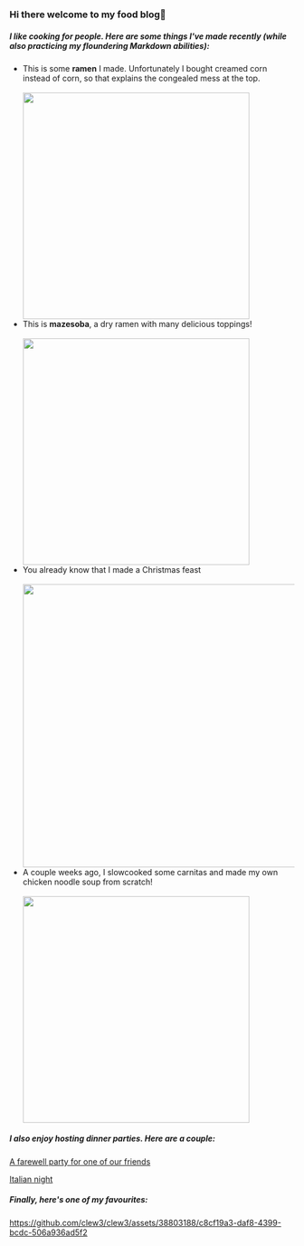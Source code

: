 ### Hi there welcome to my food blog👋

<h5>I like cooking for people. Here are some things I've made recently (while also practicing my floundering Markdown abilities):</h5>

<ul>
  <li>This is some <b>ramen</b> I made. Unfortunately I bought creamed corn instead of corn, so that explains the congealed mess at the top.</li>
    <br><img src="https://github.com/clew3/clew3/assets/38803188/8d80ca38-e25f-44ba-b8c3-45ecaecb6260" width="400"></br>

  <li>This is <b>mazesoba</b>, a dry ramen with many delicious toppings!</li>
    <br><img src="https://github.com/clew3/clew3/assets/38803188/42ea59cc-0ccd-451c-a230-d6d97a8472e6" width="400"></br>

  <li>You already know that I made a Christmas feast</li>
    <br><img src="https://github.com/clew3/clew3/assets/38803188/1be916b3-a43d-4c43-b9d0-f41c73f2c789" width="500"></br>

  <li>A couple weeks ago, I slowcooked some carnitas and made my own chicken noodle soup from scratch!</li>
    <br><img src="https://github.com/clew3/clew3/assets/38803188/4bf15fd3-ae66-44d5-a41b-48d0e958feb2" width="400"></br>
</ul>

<h5>I also enjoy hosting dinner parties. Here are a couple:</h5>

<a href="https://www.instagram.com/reel/Cx0xkFeOxy-/">A farewell party for one of our friends</a>


<a href="https://www.instagram.com/reel/CvX90AkAwaB/">Italian night</a>


<h5>Finally, here's one of my favourites:</h5>

https://github.com/clew3/clew3/assets/38803188/c8cf19a3-daf8-4399-bcdc-506a936ad5f2



